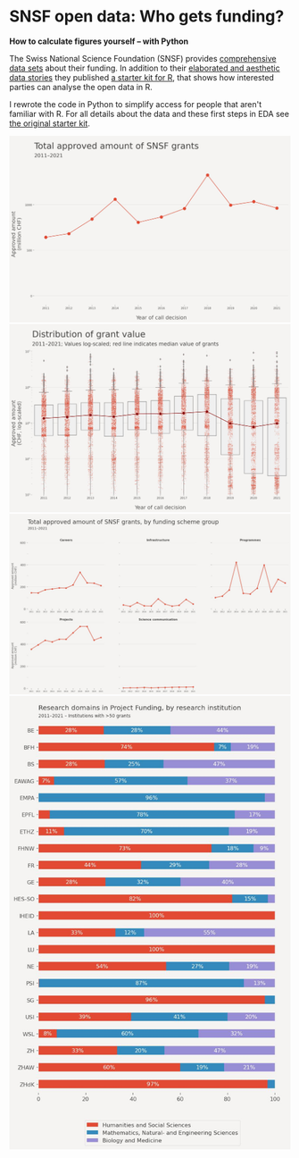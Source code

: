 # SNSF open data: Who gets funding? 

**How to calculate figures yourself – with Python**

The Swiss National Science Foundation (SNSF) provides [comprehensive data sets](https://data.snf.ch/datasets) about their funding. In addition to their [elaborated and aesthetic data stories](https://data.snf.ch/stories) they published [a starter kit for R](https://data.snf.ch/stories/snsf-open-data-who-gets-funding-en.html), that shows how interested parties can analyse the open data in R. 

I rewrote the code in Python to simplify access for people that aren't familiar with R. For all details about the data and these first steps in EDA see [the original starter kit](https://data.snf.ch/stories/snsf-open-data-who-gets-funding-en.html).


![](_output/01_total_per_year.jpg)
![](_output/02_distribution_per_institution.jpg)
![](_output/03_total_by_scheme.jpg)
![](_output/04_research_domains.jpg)